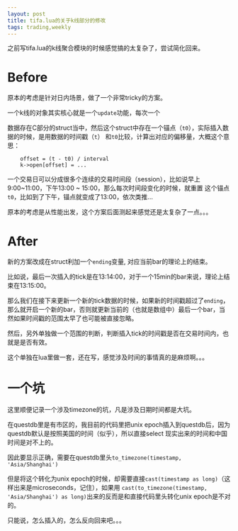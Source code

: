 ```yaml
---
layout: post
title: tifa.lua的关于k线部分的修改
tags: trading,weekly
---
```


之前写tifa.lua的k线聚合模块的时候感觉搞的太复杂了，尝试简化回来。

# Before

原本的考虑是针对日内场景，做了一个非常tricky的方案。

一个k线的对象其实核心就是一个`update`功能，每次一个

数据存在C部分的struct当中，然后这个struct中存在一个锚点（`t0`），实际插入数据的时候，是用数据的时间戳（`t`）
和`t0`比较，计算出对应的偏移量，大概这个意思：

```
    offset = (t - t0) / interval
    k->open[offset] = ...
```

一个交易日可以分成很多个连续的交易时间段（session），比如说早上9:00~11:00，下午13:00 ~ 15:00，那么每次时间段变化的时候，就重置
这个锚点`t0`，比如到了下午，锚点就变成了13:00，依次类推...

原本的考虑是从性能出发，这个方案后面测起来感觉还是太复杂了一点。。。

# After

新的方案改成在struct利加一个`ending`变量, 对应当前bar的理论上的结束。

比如说，最后一次插入的tick是在13:14:00，对于一个15min的bar来说，理论上结束在13:15:00。

那么我们在接下来更新一个新的tick数据的时候，如果新的时间戳超过了`ending`，那么就开启一个新的bar，否则就更新当前的（也就是数组中）最后一个bar，当然如果时间戳的范围太早了也可能被直接忽略。

然后，另外单独做一个范围的判断，判断插入tick的时间戳是否在交易时间内，也就是是否有效。

这个单独在lua里做一套，还在写，感觉涉及时间的事情真的是麻烦啊。。。

# 一个坑

这里顺便记录一个涉及timezone的坑，凡是涉及日期时间都是大坑。

在questdb里是有市区的，我目前的代码里把unix epoch插入到questdb后，因为questdb默认是按照美国的时间（似乎），所以直接select
现实出来的时间和中国时间是对不上的。

因此要显示正确，需要在questdb里头`to_timezone(timestamp, 'Asia/Shanghai')`

但是将这个转化为unix epoch的时候，却需要直接`cast(timestamp as long)`（这样出来是microseconds，记住），如果用
`cast(to_timezone(timestamp, 'Asia/Shanghai') as long)`出来的反而是和直接代码里头转化unix epoch是不对的。

只能说，怎么插入的，怎么反向回来吧。。。